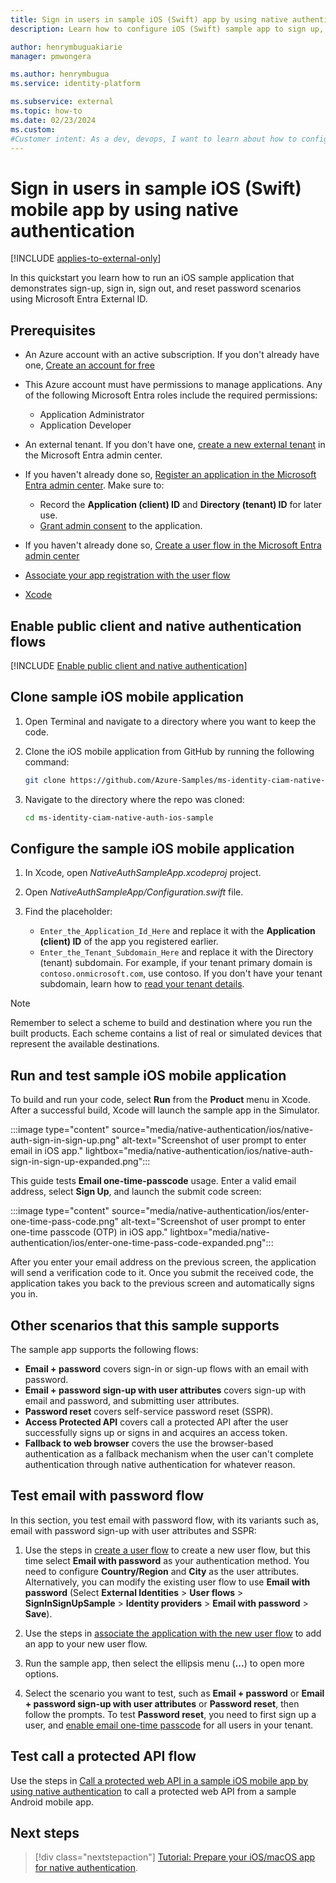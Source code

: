 ```yaml
---
title: Sign in users in sample iOS (Swift) app by using native authentication
description: Learn how to configure iOS (Swift) sample app to sign up, sign in, sign out and reset password scenarios using Microsoft Entra External ID.

author: henrymbuguakiarie
manager: pmwongera

ms.author: henrymbugua
ms.service: identity-platform

ms.subservice: external
ms.topic: how-to
ms.date: 02/23/2024
ms.custom:
#Customer intent: As a dev, devops, I want to learn about how to configure native authentication iOS sample app to sign up, sign in, sign out and reset password scenarios using Microsoft Entra External ID.
---
```


# Sign in users in sample iOS (Swift) mobile app by using native authentication

[!INCLUDE [applies-to-external-only](../external-id/includes/applies-to-external-only.md)]

In this quickstart you learn how to run an iOS sample application that demonstrates sign-up, sign in, sign out, and reset password scenarios using Microsoft Entra External ID. 

## Prerequisites 

* An Azure account with an active subscription. If you don't already have one, [Create an account for free](https://azure.microsoft.com/pricing/purchase-options/azure-account?cid=msft_learn) 
* This Azure account must have permissions to manage applications. Any of the following Microsoft Entra roles include the required permissions:
  * Application Administrator
  * Application Developer
* An external tenant. If you don't have one, [create a new external tenant](../external-id/customers/how-to-create-external-tenant-portal.md) in the Microsoft Entra admin center.
* If you haven't already done so, [Register an application in the Microsoft Entra admin center](quickstart-register-app.md). Make sure to:

    * Record the **Application (client) ID** and **Directory (tenant) ID** for later use.
    * [Grant admin consent](quickstart-register-app.md#grant-admin-consent-external-tenants-only) to the application.
* If you haven't already done so, [Create a user flow in the Microsoft Entra admin center](../external-id/customers/how-to-user-flow-sign-up-sign-in-customers.md)
* [Associate your app registration with the user flow](/entra/external-id/customers/how-to-user-flow-add-application)
* <a href="https://developer.apple.com/xcode/resources/" target="_blank">Xcode</a> 

## Enable public client and native authentication flows 

[!INCLUDE [Enable public client and native authentication](../external-id/customers/includes/native-auth/enable-native-authentication.md)]

## Clone sample iOS mobile application 

1. Open Terminal and navigate to a directory where you want to keep the code. 
1. Clone the iOS mobile application from GitHub by running the following command: 

   ```bash
   git clone https://github.com/Azure-Samples/ms-identity-ciam-native-auth-ios-sample.git
   ```

1. Navigate to the directory where the repo was cloned: 

   ```bash
   cd ms-identity-ciam-native-auth-ios-sample
   ```

## Configure the sample iOS mobile application 

1. In Xcode, open *NativeAuthSampleApp.xcodeproj* project. 
1. Open *NativeAuthSampleApp/Configuration.swift* file. 
1. Find the placeholder:

   - `Enter_the_Application_Id_Here` and replace it with the **Application (client) ID** of the app you registered earlier. 
   - `Enter_the_Tenant_Subdomain_Here` and replace it with the Directory (tenant) subdomain. For example, if your tenant primary domain is `contoso.onmicrosoft.com`, use contoso. If you don't have your tenant subdomain, learn how to [read your tenant details](../external-id/customers/how-to-create-external-tenant-portal.md#get-the-external-tenant-details). 

> [!NOTE]
> Remember to select a scheme to build and destination where you run the built products. Each scheme contains a list of real or simulated devices that represent the available destinations. 

## Run and test sample iOS mobile application 

To build and run your code, select **Run** from the **Product** menu in Xcode. After a successful build, Xcode will launch the sample app in the Simulator. 

:::image type="content" source="media/native-authentication/ios/native-auth-sign-in-sign-up.png" alt-text="Screenshot of user prompt to enter email in iOS app." lightbox="media/native-authentication/ios/native-auth-sign-in-sign-up-expanded.png"::: 

This guide tests **Email one-time-passcode** usage. Enter a valid email address, select **Sign Up**, and launch the submit code screen: 

:::image type="content" source="media/native-authentication/ios/enter-one-time-pass-code.png" alt-text="Screenshot of user prompt to enter one-time passcode (OTP) in iOS app." lightbox="media/native-authentication/ios/enter-one-time-pass-code-expanded.png"::: 
 
After you enter your email address on the previous screen, the application will send a verification code to it. Once you submit the received code, the application takes you back to the previous screen and automatically signs you in.  

## Other scenarios that this sample supports 

The sample app supports the following flows: 

- **Email + password** covers sign-in or sign-up flows with an email with password. 
- **Email + password sign-up with user attributes** covers sign-up with email and password, and submitting user attributes. 
- **Password reset** covers self-service password reset (SSPR). 
- **Access Protected API** covers call a protected API after the user successfully signs up or signs in and acquires an access token.
- **Fallback to web browser** covers the use the browser-based authentication as a fallback mechanism when the user can't complete authentication through native authentication for whatever reason. 

## Test email with password flow

In this section, you test email with password flow, with its variants such as, email with password sign-up with user attributes and SSPR:

1. Use the steps in [create a user flow](../external-id/customers/how-to-user-flow-sign-up-sign-in-customers.md) to create a new user flow, but this time select **Email with password** as your authentication method. You need to configure **Country/Region** and **City** as the user attributes. Alternatively, you can modify the existing user flow to use **Email with password** (Select **External Identities** > **User flows** > **SignInSignUpSample** > **Identity providers** > **Email with password** > **Save**).  

1. Use the steps in [associate the application with the new user flow](../external-id/customers/how-to-user-flow-add-application.md) to add an app to your new user flow. 

1. Run the sample app, then select the ellipsis menu (**...**) to open more options. 

1. Select the scenario you want to test, such as **Email + password** or **Email + password sign-up with user attributes** or **Password reset**, then follow the prompts. To test **Password reset**, you need to first sign up a user, and [enable email one-time passcode](../external-id/customers/how-to-enable-password-reset-customers.md) for all users in your tenant.

## Test call a protected API flow

Use the steps in [Call a protected web API in a sample iOS mobile app by using native authentication](quickstart-native-authentication-ios-call-api.md) to call a protected web API from a sample Android mobile app.

## Next steps 

> [!div class="nextstepaction"]
> [Tutorial: Prepare your iOS/macOS app for native authentication](../external-id/customers/tutorial-native-authentication-prepare-ios-macos-app.md). 
